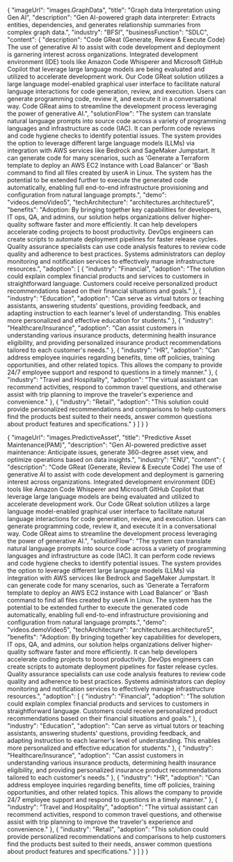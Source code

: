 {
  "imageUrl": "images.GraphData",
  "title": "Graph data Interpretation using Gen AI",
  "description": "Gen AI-powered graph data interpreter: Extracts entities, dependencies, and generates relationship summaries from complex graph data.",
  "industry": "BFSI",
  "businessFunction": "SDLC",
  "content": {
    "description": "Code GReat (Generate, Review & Execute Code) The use of generative AI to assist with code development and deployment is garnering interest across organizations. Integrated development environment (IDE) tools like Amazon Code Whisperer and Microsoft GitHub Copilot that leverage large language models are being evaluated and utilized to accelerate development work. Our Code GReat solution utilizes a large language model-enabled graphical user interface to facilitate natural language interactions for code generation, review, and execution. Users can generate programming code, review it, and execute it in a conversational way. Code GReat aims to streamline the development process leveraging the power of generative AI.",
    "solutionFlow": "The system can translate natural language prompts into source code across a variety of programming languages and infrastructure as code (IAC). It can perform code reviews and code hygiene checks to identify potential issues. The system provides the option to leverage different large language models (LLMs) via integration with AWS services like Bedrock and SageMaker Jumpstart. It can generate code for many scenarios, such as 'Generate a Terraform template to deploy an AWS EC2 instance with Load Balancer' or 'Bash command to find all files created by userA in Linux. The system has the potential to be extended further to execute the generated code automatically, enabling full end-to-end infrastructure provisioning and configuration from natural language prompts.",
    "demo": "videos.demoVideo5",
    "techArchitecture": "architectures.architecture5",
    "benefits": "Adoption: By bringing together key capabilities for developers, IT ops, QA, and admins, our solution helps organizations deliver higher-quality software faster and more efficiently. It can help developers accelerate coding projects to boost productivity. DevOps engineers can create scripts to automate deployment pipelines for faster release cycles. Quality assurance specialists can use code analysis features to review code quality and adherence to best practices. Systems administrators can deploy monitoring and notification services to effectively manage infrastructure resources.",
    "adoption": [
      { "industry": "Financial", "adoption": "The solution could explain complex financial products and services to customers in straightforward language. Customers could receive personalized product recommendations based on their financial situations and goals." },
      { "industry": "Education", "adoption": "Can serve as virtual tutors or teaching assistants, answering students' questions, providing feedback, and adapting instruction to each learner's level of understanding. This enables more personalized and effective education for students." },
      { "industry": "Healthcare/Insurance", "adoption": "Can assist customers in understanding various insurance products, determining health insurance eligibility, and providing personalized insurance product recommendations tailored to each customer's needs." },
      { "industry": "HR", "adoption": "Can address employee inquiries regarding benefits, time off policies, training opportunities, and other related topics. This allows the company to provide 24/7 employee support and respond to questions in a timely manner." },
      { "industry": "Travel and Hospitality", "adoption": "The virtual assistant can recommend activities, respond to common travel questions, and otherwise assist with trip planning to improve the traveler's experience and convenience." },
      { "industry": "Retail", "adoption": "This solution could provide personalized recommendations and comparisons to help customers find the products best suited to their needs, answer common questions about product features and specifications." }
    ]
  }
}


{
  "imageUrl": "images.PredictiveAsset",
  "title": "Predictive Asset Maintenance​(PAM)​",
  "description": "Gen AI-powered predictive asset maintenance: Anticipate issues, generate 360-degree asset view, and optimize operations based on data insights.",
  "industry": "ENU",
  "content": {
    "description": "Code GReat (Generate, Review & Execute Code) The use of generative AI to assist with code development and deployment is garnering interest across organizations. Integrated development environment (IDE) tools like Amazon Code Whisperer and Microsoft GitHub Copilot that leverage large language models are being evaluated and utilized to accelerate development work. Our Code GReat solution utilizes a large language model-enabled graphical user interface to facilitate natural language interactions for code generation, review, and execution. Users can generate programming code, review it, and execute it in a conversational way. Code GReat aims to streamline the development process leveraging the power of generative AI.",
    "solutionFlow": "The system can translate natural language prompts into source code across a variety of programming languages and infrastructure as code (IAC). It can perform code reviews and code hygiene checks to identify potential issues. The system provides the option to leverage different large language models (LLMs) via integration with AWS services like Bedrock and SageMaker Jumpstart. It can generate code for many scenarios, such as 'Generate a Terraform template to deploy an AWS EC2 instance with Load Balancer' or 'Bash command to find all files created by userA in Linux. The system has the potential to be extended further to execute the generated code automatically, enabling full end-to-end infrastructure provisioning and configuration from natural language prompts.",
    "demo": "videos.demoVideo5",
    "techArchitecture": "architectures.architecture5",
    "benefits": "Adoption: By bringing together key capabilities for developers, IT ops, QA, and admins, our solution helps organizations deliver higher-quality software faster and more efficiently. It can help developers accelerate coding projects to boost productivity. DevOps engineers can create scripts to automate deployment pipelines for faster release cycles. Quality assurance specialists can use code analysis features to review code quality and adherence to best practices. Systems administrators can deploy monitoring and notification services to effectively manage infrastructure resources.",
    "adoption": [
      { "industry": "Financial", "adoption": "The solution could explain complex financial products and services to customers in straightforward language. Customers could receive personalized product recommendations based on their financial situations and goals." },
      { "industry": "Education", "adoption": "Can serve as virtual tutors or teaching assistants, answering students' questions, providing feedback, and adapting instruction to each learner's level of understanding. This enables more personalized and effective education for students." },
      { "industry": "Healthcare/Insurance", "adoption": "Can assist customers in understanding various insurance products, determining health insurance eligibility, and providing personalized insurance product recommendations tailored to each customer's needs." },
      { "industry": "HR", "adoption": "Can address employee inquiries regarding benefits, time off policies, training opportunities, and other related topics. This allows the company to provide 24/7 employee support and respond to questions in a timely manner." },
      { "industry": "Travel and Hospitality", "adoption": "The virtual assistant can recommend activities, respond to common travel questions, and otherwise assist with trip planning to improve the traveler's experience and convenience." },
      { "industry": "Retail", "adoption": "This solution could provide personalized recommendations and comparisons to help customers find the products best suited to their needs, answer common questions about product features and specifications." }
    ]
  }
}
